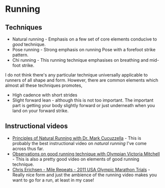 # Running

## Techniques

- Natural running - Emphasis on a few set of core elements conducive to _good_ technique.
- Pose running - Strong emphasis on running Pose with a forefoot strike pattern.
- Chi running - This running technique emphasises on breathing and mid-foot
  strike.
  
I do not think there's any particular technique universally applicable to
runners of all shape and form. However, there are common elements which almost
all these techniques promotes,
- High cadence with short strides
- Slight forward lean - although this is not too important. The important part
  is getting your body slightly forward or just underneath when you land on your
  forward strike.

## Instructional videos

- [Principles of Natural Running with Dr. Mark Cucuzzella](https://www.youtube.com/watch?v=zSIDRHUWlVo) - This is probably
  the best instructional video on _natural running_ I've come across thus far.
- [Observations on good running technique with Olympian Victoria Mitchell](https://www.youtube.com/watch?v=EVH2qOwZd18) - This is also a pretty
  good video on elements of good running technique.
- [Chris Erichsen - Mile Repeats - 2011 USA Olympic Marathon Trials](https://www.youtube.com/watch?v=tLKkx5yYZes) - Really nice form and
  just the ambience of the running video makes you want to go for a run, at
  least in my case!
